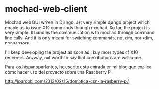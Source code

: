 mochad-web-client
=================

Mochad web GUI writen in Django. Jet very simple django project which enable us to issue X10 commands through mochad.
So far, the project is very simple. It handles the communication with mochad through command line calls. And it is only 
meant for switching commands, not dim, nor xdim, nor sensors.

I'll keep developing the project as soon as I buy more types of X10 receivers. Anyway, not worth to say that contributions
are wellcome.

Para los hispanoparlantes, he escrito esta entrada en mi blog que explica cómo hacer uso del proyecto sobre una Raspberry PI.

http://jpardobl.com/2013/02/25/domotica-con-la-rasberry-pi/
